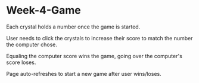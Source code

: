 # Week-4-Game

Each crystal holds a number once the game is started.

User needs to click the crystals to increase their score to match the number the computer chose.

Equaling the computer score wins the game, going over the computer's score loses.

Page auto-refreshes to start a new game after user wins/loses.

